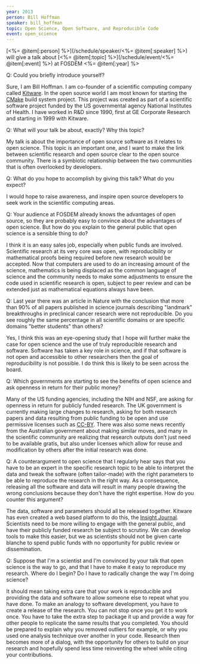 ```yaml
---
year: 2013
person: Bill Hoffman 
speaker: bill_hoffman
topic: Open Science, Open Software, and Reproducible Code
event: open_science
---
```


[<%= @item[:person] %>](/schedule/speaker/<%= @item[:speaker] %>) will give a talk about [<%= @item[:topic] %>](/schedule/event/<%= @item[:event] %>) at FOSDEM <%= @item[:year] %>

Q: Could you briefly introduce yourself?

Sure, I am Bill Hoffman.  I am co-founder of a scientific computing company called [Kitware](http://www.kitware.com/). In the open source world I am most known for starting the [CMake](http://www.cmake.org/) build system project. This project was created as part of a scientific software project funded by the US governmental agency National Institutes of Health.  I have worked in R&D since 1990, first at GE Corporate Research and starting in 1999 with Kitware.

Q: What will your talk be about, exactly? Why this topic?

My talk is about the importance of open source software as it relates to open science.  This topic is an important one, and I want to make the link between scientific research and open source clear to the open source community.  There is a symbiotic relationship between the two communities that is often overlooked by developers.

Q: What do you hope to accomplish by giving this talk? What do you expect?

I would hope to raise awareness, and inspire open source developers to seek work in the scientific computing areas.

Q: Your audience at FOSDEM already knows the advantages of open source, so they are probably easy to convince about the advantages of open science. But how do you explain to the general public that open science is a sensible thing to do?

I think it is an easy sales job, especially when public funds are involved. Scientific research at its very core was open, with reproducibility or mathematical proofs being required before new research would be accepted. Now that computers are used to do an increasing amount of the science, mathematics is being displaced as the common language of science and the community needs to make some adjustments to ensure the code used in scientific research is open, subject to peer review and can be extended just as mathematical equations always have been.

Q: Last year there was an article in Nature with the conclusion that more than 90% of all papers published in science journals describing "landmark" breakthroughs in preclinical cancer research were not reproducible. Do you see roughly the same percentage in all scientific domains or are specific domains "better students" than others?

Yes, I think this was an eye-opening study that I hope will further make the case for open science and the use of truly reproducible research and software. Software has taken a key role in science, and if that software is not open and accessible to other researchers then the goal of reproducibility is not possible. I do think this is likely to be seen across the board.

Q: Which governments are starting to see the benefits of open science and ask openness in return for their public money?

Many of the US funding agencies, including the NIH and NSF, are asking for openness in return for publicly funded research. The UK government is currently making large changes to research, asking for both research papers and data resulting from public funding to be open and use permissive licenses such as [CC-BY](http://creativecommons.org/licenses/by/2.0/). There was also some news recently from the Australian government about making similar moves, and many in the scientific community are realizing that research outputs don’t just need to be available gratis, but also under licenses which allow for reuse and modification by others after the initial research was done.

Q: A counterargument to open science that I regularly hear says that you have to be an expert in the specific research topic to be able to interpret the data and tweak the software (often tailor-made) with the right parameters to be able to reproduce the research in the right way. As a consequence, releasing all the software and data will result in many people drawing the wrong conclusions because they don't have the right expertise. How do you counter this argument?

The data, software and parameters should all be released together. Kitware has even created a web based platform to do this, the [Insight Journal](http://www.insight-journal.org/). Scientists need to be more willing to engage with the general public, and have their publicly funded research be subject to scrutiny. We can develop tools to make this easier, but we as scientists should not be given carte blanche to spend public funds with no opportunity for public review or dissemination.

Q: Suppose that I'm a scientist and I'm convinced by your talk that open science is the way to go, and that I have to make it easy to reproduce my research. Where do I begin? Do I have to radically change the way I'm doing science?

It should mean taking extra care that your work is reproducible and providing the data and software to allow someone else to repeat what you have done. To make an analogy to software development, you have to create a release of the research.  You can not stop once you get it to work once.  You have to take the extra step to package it up and provide a way for other people to replicate the same results that you completed. You should be prepared to explain why you removed outliers for example, or why you used one analysis technique over another in your code. Research then becomes more of a dialog, with the opportunity for others to build on your research and hopefully spend less time reinventing the wheel while citing your contributions.

